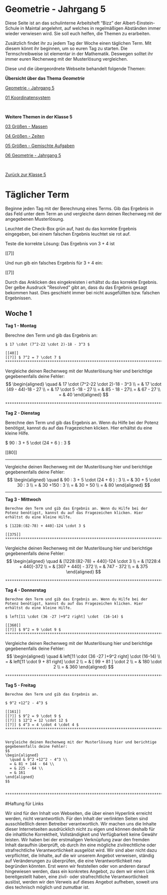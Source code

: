 <!--
author: Susanne Suckfüll
email: su-aes@masannek.de
language: de
narrator: German Female
script: url.js

View this file on https://liascript.github.io/course/?https://raw.githubusercontent.com/SUC-AES/Mathe-Webseite/master/Klasse_05/04_Zeiten_und_Zeitspannen/M-05-04-Zeiten_und_Zeitspannen.md#2
-->

# Geometrie - Jahrgang 5


Diese Seite ist an das schulinterne Arbeitsheft “Bizz” der Albert-Einstein-Schule in Maintal angelehnt, auf welches in regelmäßigen Abständen
immer wieder verwiesen wird. Sie soll euch helfen, die Themen zu erarbeiten.

Zusätzlich findet ihr zu jedem Tag der Woche einen täglichen Term. Mit diesem könnt ihr beginnen, um so euren Tag zu starten. Die
Termschreibweise ist elementar in der Mathematik. Deswegen solltet ihr immer euren Rechenweg mit der Musterlösung vergleichen.

Diese und die übergeordnete Webseite behandelt folgende Themen:

**Übersicht über das Thema** ***Geometrie***

[Geometrie - Jahrgang 5](https://liascript.github.io/course/?https://raw.githubusercontent.com/SUC-AES/Mathe-Webseite/master/Klasse_05/06_Geometrie/M-06-Geometrie.md#1)

[01 Koordinatensystem](https://liascript.github.io/course/?https://raw.githubusercontent.com/SUC-AES/Mathe-Webseite/master/Klasse_05/06_Geometrie/01_Koordinatensystem/M-06-01-01-Koordinatensystem.md#2)

$\qquad$

**Weitere Themen in der Klasse 5**

[03 Größen - Massen](https://liascript.github.io/course/?https://raw.githubusercontent.com/SUC-AES/Mathe-Webseite/master/Klasse_05/03_Massen/M-05-03-Massen.md#1)

[04 Größen - Zeiten](https://liascript.github.io/course/?https://raw.githubusercontent.com/SUC-AES/Mathe-Webseite/master/Klasse_05/04_Zeiten_und_Zeitspannen/M-05-04-Zeiten_und_Zeitspannen.md#2)

[05 Größen - Gemischte Aufgaben](https://liascript.github.io/course/?https://raw.githubusercontent.com/SUC-AES/Mathe-Webseite/master/Klasse_05/05_Alle_GroeBen/M-05-05-Alle_GroeBen.md#2)

[06 Geometrie - Jahrgang 5]()

$\qquad$

[Zurück zur Klasse 5](https://liascript.github.io/course/?https://raw.githubusercontent.com/SUC-AES/Mathe-Webseite/master/Klasse_05/M05_Themen.md#2)




# Täglicher Term

Beginne jeden Tag mit der Berechnung eines Terms. Gib das Ergebnis in das Feld unter dem Term an und vergleiche dann deinen Rechenweg mit der angegebenen Musterlösung.


Leuchtet die Check-Box grün auf, hast du das korrekte Ergebnis eingegeben, bei einem falschen Ergebnis leuchtet sie rot auf.

Teste die korrekte Lösung: Das Ergebnis von $3+4$ ist

[[7]]

Und nun gib ein falsches Ergebnis für $3+4$ ein:

[[7]]

Durch das Anklicken des eingekreisten i erhältst du das korrekte Ergebnis. Der gelbe Ausdruck "Resolved" gibt an, dass du das Ergebnis gesagt bekommen hast. Dies geschieht immer bei nicht ausgefüllten bzw. falschen Ergebnissen.

## Woche 1



**Tag 1 - Montag**

  Berechne den Term und gib das Ergebnis an:

    $ 17 \cdot (7^2-22 \cdot 2)-18 - 3^3 $

    [[40]]
    [[?]] $ 7^2 = 7 \cdot 7 $
    ***********************************************************************


Vergleiche deinen Rechenweg mit der Musterlösung hier und berichtige gegebenenfalls deine Fehler:
$$
  \begin{aligned}
  \quad & 17 \cdot (7^2-22 \cdot 2)-18 - 3^3 \\
  = & 17 \cdot (49 - 44)-18 - 27 \\
  = & 17 \cdot 5 -18 - 27 \\
  = & 85 - 18 - 27\\
  = & 67 - 27 \\
  = & 40
\end{aligned}
$$


    ***********************************************************************


**Tag 2 - Dienstag**

  Berechne den Term und gib das Ergebnis an. Wenn du Hilfe bei der Potenz benötigst, kannst du auf das Fragezeichen klicken. Hier erhältst du eine kleine Hilfe.

  $ 90 : 3 + 5 \cdot (24 + 6 ) : 3 $

  [[80]]
  ***********************************************************************


Vergleiche deinen Rechenweg mit der Musterlösung hier und berichtige gegebenenfalls deine Fehler:
$$
\begin{aligned}
  \quad & 90 : 3 + 5 \cdot (24 + 6 ) : 3 \\
  = & 30 + 5 \cdot 30 : 3 \\
  = & 30 +150 : 3 \\
  = & 30 + 50 \\
  = & 80
\end{aligned}
$$

  ***********************************************************************


**Tag 3 - Mittwoch**

    Berechne den Term und gib das Ergebnis an. Wenn du Hilfe bei der Potenz benötigst, kannst du auf das Fragezeichen klicken. Hier erhältst du eine kleine Hilfe.

    $ [1228:(82-78) + 440]-124 \cdot 3 $

    [[375]]
    ***********************************************************************


  Vergleiche deinen Rechenweg mit der Musterlösung hier und berichtige gegebenenfalls deine Fehler:
  $$
  \begin{aligned}
    \quad & [1228:(82-78) + 440]-124 \cdot 3 \\
    = & [1228:4 + 440]-372 \\
    = & [307 + 440] - 372 \\
    = & 747 - 372 \\
    = & 375
  \end{aligned}
  $$


    ***********************************************************************

**Tag 4 - Donnerstag**

    Berechne den Term und gib das Ergebnis an. Wenn du Hilfe bei der Potenz benötigst, kannst du auf das Fragezeichen klicken. Hier erhältst du eine kleine Hilfe.

    $ left[11 \cdot (36 -27 )+9^2 right] \cdot  (16-14) $

    [[360]]
    [[?]] $ 9^2 = 9 \cdot 9 $
    ***********************************************************************


  Vergleiche deinen Rechenweg mit der Musterlösung hier und berichtige gegebenenfalls deine Fehler:
  $$
  \begin{aligned}
    \quad & left[11 \cdot (36 -27 )+9^2 right] \cdot  (16-14) \\
    = & left[11 \cdot 9 + 81 right] \cdot 2 \\
    = & [ 99 + 81 ] \cdot 2 \\
    = & 180 \cdot 2 \\
    = & 360
  \end{aligned}
  $$

    ***********************************************************************

**Tag 5 - Freitag**

    Berechne den Term und gib das Ergebnis an.

    $ 9^2 +12^2 - 4^3 $

    [[161]]
    [[?]] $ 9^2 = 9 \cdot 9 $
    [[?]] $ 12^2 = 12 \cdot 12 $
    [[?]] $ 4^3 = 4 \cdot 4 \cdot 4 $
    ***********************************************************************


    Vergleiche deinen Rechenweg mit der Musterlösung hier und berichtige gegebenenfalls deine Fehler:
    $$
    \begin{aligned}
      \quad & 9^2 +12^2 - 4^3 \\
      = & 81 + 144 - 64 \\
      = & 225 - 64 \\
      = & 161
    \end{aligned}
    $$

        ***********************************************************************


#Haftung für Links

Wir sind für den Inhalt von Webseiten, die über einen Hyperlink erreicht werden, nicht verantwortlich. Für den Inhalt der verlinkten Seiten sind ausschließlich deren Betreiber verantwortlich. Wir machen uns die Inhalte dieser Internetseiten ausdrücklich nicht zu eigen und können deshalb für die inhaltliche Korrektheit, Vollständigkeit und Verfügbarkeit keine Gewähr leisten. Wir haben bei der erstmaligen Verknüpfung zwar den fremden Inhalt daraufhin überprüft, ob durch ihn eine mögliche zivilrechtliche oder strafrechtliche Verantwortlichkeit ausgelöst wird. Wir sind aber nicht dazu verpflichtet, die Inhalte, auf die wir unserem Angebot verweisen, ständig auf Veränderungen zu überprüfen, die eine Verantwortlichkeit neu begründen könnten. Erst wenn wir feststellen oder von anderen darauf hingewiesen werden, dass ein konkretes Angebot, zu dem wir einen Link bereitgestellt haben, eine zivil- oder strafrechtliche Verantwortlichkeit auslöst, werden wir den Verweis auf dieses Angebot aufheben, soweit uns dies technisch möglich und zumutbar ist.
